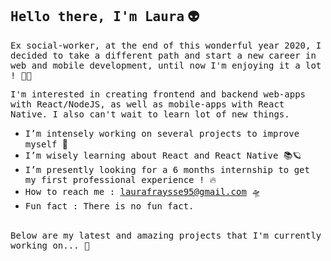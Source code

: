 ## <samp>Hello there, I'm Laura</samp> 👽

 <samp>Ex social-worker, at the end of this wonderful year 2020, I decided to take a different path and start a new career in web and mobile development, until now I'm enjoying it a lot ! 👩‍💻   </samp>

  <samp>I'm interested in creating frontend and backend web-apps with React/NodeJS, as well as mobile-apps with React Native. I also can't wait to learn lot of new things.  </samp>
 <br/>


* <samp>I’m intensely working on several projects to improve myself </samp> 💪
* <samp>I’m wisely learning about React and React Native 📚🪐 </samp>
* <samp>I’m presently looking for a 6 months internship to get my first professional experience ! 🔥 </samp>
* <samp>How to reach me : laurafraysse95@gmail.com 🛸 </samp>
* <samp>Fun fact : There is no fun fact.</samp>

 <br/>
 <samp>Below are my latest and amazing projects that I'm currently working on... 🌈 </samp>


